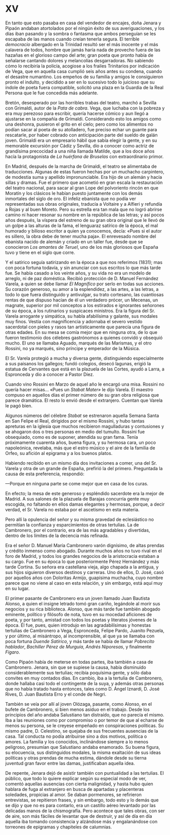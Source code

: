 # XV

En tanto que esto pasaba en casa del vendedor de encajes, doña Jenara y Pipaón
andaban atortolados por el ningún éxito de sus averiguaciones, y los días iban
pasando y la sombra o fantasma que ambos perseguían se les escapaba de las
manos cuando creían tenerla segura. El terrible *democracio* albergado en la
Trinidad resultó ser el más inocente y el más calavera de todos, hombre que
jamás haría nada de provecho fuera de las hazañas en el glorioso campo del
arte; gran poeta que pronto había de señalarse cantando dolores y melancolías
desgarradoras. No sabiendo cómo lo recibiría la policía, acogiose a los frailes
Trinitarios por indicación de Vega, que en aquella casa cumplió seis años antes
su condena, cuando el desastre numantino. Los empeños de su familia y amigos le
consiguieron pronto el indulto, y decidido a ser en lo sucesivo todo lo
juicioso que su índole de poeta fuera compatible, solicitó una plaza en la
Guardia de la Real Persona que le fue concedida más adelante.

Bretón, desesperado por las horribles trabas del teatro, marchó a Sevilla con
Grimaldi, autor de la *Pata de cabra*. Vega, que luchaba con la pobreza y era muy
perezoso para escribir, quería hacerse cómico y aun llegó a ajustarse en la
compañía de Grimaldi. Considerando esto los amigos como una deshonra, pusieron
el grito en el cielo; pero como los alimentos no podían sacar al poeta de su
atolladero, fue preciso echar un guante para rescatarle, por haber cobrado con
anticipación parte del sueldo de galán joven. Grimaldi era un empresario hábil
que sabía elegir la gente, y en su memorable excursión por Cádiz y Sevilla, dio
a conocer como actriz de grandísima precocidad a una niña llamada Matilde, que
a los doce años hacía la protagonista de *La huérfana de Bruselas* con
extraordinario primor.

En Madrid, después de la marcha de Grimaldi, el teatro se alimentaba de
traducciones. Algunas de estas fueron hechas por un muchacho carpintero, de
modestia suma y apellido impronunciable. Era hijo de un alemán y hacía sillas
y dramas. Fue el primero que acometió en gran escala la restauración del teatro
nacional, para sacar al gran Lope del polvoriento rincón en que Moratín y los
clásicos le habían puesto juntamente con los demás inmortales del siglo de oro.
El infeliz ebanista que no podía ver representadas sus obras originales,
traducía a Voltaire y a Alfieri y refundía a Rojas y al buen Moreto. Pero su
estrella era tan mala que no logró abrirse camino ni hacer resonar su nombre en
la república de las letras; y así pocos años después, la víspera del estreno de
su gran obra original que le llevó de un golpe a las alturas de la fama, el
lenguaraz satírico de la época, el mal humorado y bilioso escritor a quien ya
conocemos, decía: «Pues si el autor es sillero, la obra debe de tener mucha
paja». El enrevesado nombre del ebanista nacido de alemán y criado en un taller
fue, desde que se conocieron *Los amantes de Teruel*, uno de los más gloriosos
que España tuvo y tiene en el siglo que corre.

Y el satírico seguía satirizando en la época a que nos referimos (1831); mas
con poca fortuna todavía, y sin anunciar con sus escritos lo que más tarde fue.
Se había casado a los veinte años, y su vida no era un modelo de arreglo, ni de
paz doméstica. Recibió protección de D. Manuel Fernández Varela, a quien se
debe llamar *El Magnífico* por serlo en todas sus acciones. Su corazón
generoso, su amor a la esplendidez, a las artes, a las letras, a todo lo que
fuera distinguido y antivulgar, su trato cortesano, las cuantiosas rentas de
que dispuso hacían de él un verdadero prócer, un Mecenas, un magnate, superior
por mil conceptos a los estirados e ignorantes señorones de su época, a los
rutinarios y suspicaces ministros. Era la figura del Sr. Varela arrogante
y simpática, su habla afabilísima y galante, sus modales muy finos. Vestía con
magnificencia y adornaba el severo vestido sacerdotal con pieles y rasos tan
artísticamente que parecía una figura de otras edades. En su mesa se comía
mejor que en ninguna otra, de lo que fueron testimonio dos célebres gastrónomos
a quienes convidó y obsequió mucho. El uno se llamaba Aguado, marqués de las
Marismas, y el otro Rossini, no ya marqués, sino príncipe y emperador de la
Música.

El Sr. Varela protegió a mucha y diversa gente, distinguiendo especialmente
a sus paisanos los gallegos; fundó colegios, desecó lagunas, erigió la estatua
de Cervantes que está en la plazuela de las Cortes, ayudó a Larra, a Espronceda
y dio a conocer a Pastor Díez.

Cuando vino Rossini en Marzo de aquel año le encargó una misa. Rossini no
quería hacer misas... «Pues un *Stabat Mater»* le dijo Varela. El maestro compuso
en aquellos días el primer número de su gran obra religiosa que parece
dramática. El resto lo envió desde el extranjero. Cuentan que Varela le pagó
bien.

Algunos números del célebre *Stabat* se estrenaron aquella Semana Santa en San
Felipe el Real, dirigidos por el mismo Rossini, y hubo tantas apreturas en la
iglesia que muchos recibieron magulladuras y contusiones y se ahogaron dos
o tres personas en medio del tumulto. Rossini fue obsequiado, como es de
suponer, atendida su gran fama. Tenía próximamente cuarenta años, buena figura,
y su hermosa cara, un poco napoleónica, revelaba, más que el estro músico y el
aire de la familia de Orfeo, su afición al epigrama y a los buenos platos.

Habiendo recibido en un mismo día dos invitaciones a comer, una del Sr. Varela
y otra de un grande de España, prefirió la del primero. Preguntada la causa de
esta preferencia, respondió:

—Porque en ninguna parte se come mejor que en casa de los curas.

En efecto; la mesa de este generoso y espléndido sacerdote era la mejor de
Madrid. A sus salones de la plazuela de Barajas concurría gente muy escogida,
no faltando en ellos damas elegantes y hermosas, porque, a decir verdad, el Sr.
Varela no estaba por el ascetismo en esta materia.

Pero allí la opulencia del señor y su misma gravedad de eclesiástico no
permitían la confianza y esparcimientos de otras tertulias. La de Cambronero,
por el contrario, era de las más agradables y divertidas, dentro de los límites
de la decencia más refinada. 

Era el señor D. Manuel María Cambronero varón dignísimo, de altas prendas
y crédito inmenso como abogado. Durante muchos años no tuvo rival en el foro de
Madrid, y todos los grandes negocios de la aristocracia estaban a su cargo. Fue
en su época lo que posteriormente Pérez Hernández y más tarde Cortina. Su
señora era castellana vieja, algo chapada a la antigua, y sus hijos siguieron
diversos destinos y carreras. Uno de ellos, D. José, casó por aquellos años con
Doloritas Armijo, guapísima muchacha, cuyo nombre parece que no viene al caso
en esta relación, y sin embargo, está aquí muy en su lugar.

El primer pasante de Cambronero era un joven llamado Juan Bautista Alonso,
a quien el insigne letrado tomó gran cariño, legándole al morir sus negocios
y su rica biblioteca. Alonso, que más tarde fue también abogado eminente,
político y filósofo de nota, tuvo en su mocedad aficiones de poeta, y por
tanto, amistad con todos los poetas y literatos jóvenes de la época. Él fue,
pues, quien introdujo en las agradabilísimas y honestas tertulias de Cambronero
a Vega, Espronceda, Felipe Pardo, Juanito Pezuela, y por último, al misántropo,
al incomprensible, al que ya se llamaba con poca fortuna *Duende Satírico*,
y más tarde se había de llamar *Pobrecito hablador*, *Bachiller Pérez de
Murguía*, *Andrés Niporesas*, y finalmente *Fígaro*.

Como Pipaón había de meterse en todas partes, iba también a casa de Cambronero.
Jenara, sin que se supiese la causa, había disminuido considerablemente sus
tertulias; recibía poquísima gente, y sólo daba convites en muy contados días.
En cambio, iba a la tertulia de Cambronero, donde hallaba casi todo el
contingente de la suya, y además otras personas que no había tratado hasta
entonces, tales como D. Ángel Iznardi, D. José Rives, D. Juan Bautista Erro
y el conde de Negri.

También se veía por allí al joven Olózaga, pasante, como Alonso, en el bufete
de Cambronero, si bien menos asiduo en el trabajo. Desde los principios del año
andaba Salustiano tan distraído, que no parecía el mismo. Iba a las reuniones
como por compromiso o por temor de que al echarse de menos su persona, se le
creyese empeñado en conspiraciones políticas. Su mismo padre, D. Celestino, se
quejaba de sus frecuentes ausencias de la casa. Tal conducta no podía
atribuirse sino a dos motivos, política o amores. La familia y los conocidos,
inclinándose siempre a lo menos peligroso, presumían que Salustiano andaba
enamorado. Su buena figura, su elocuencia, sus distinguidos modales, la misma
exaltación de sus ideas políticas y otras prendas de mucha estima, dándole
desde su tierna juventud gran favor entre las damas, justificaban aquella idea.

De repente, Jenara dejó de asistir también con puntualidad a las tertulias. El
público, que todo lo quiere explicar según su especial modo de ver, comentó
aquellas ausencias con cierta malignidad, y hasta hubo quien hablara de fuga al
extranjero en busca de apartadas y placenteras soledades, propicias al amor. Se
daban pormenores, se refirieron entrevistas, se repitieron frases, y sin
embargo, todo esto y lo demás que se dijo y que no es para contarlo, era un
castillo aéreo levantado por las delicadas manos de la chismografía. Pero
acontece que tales obras, con ser de aire, son más fáciles de levantar que de
destruir, y así de día en día aquella iba tomando consistencia y alzándose más
y engalanándose con torreones de epigramas y chapiteles de calumnias.
